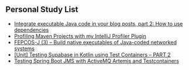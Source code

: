 ## Personal Study List
<!-- BLOG-POST-LIST:START -->
- [Integrate executable Java code in your blog posts, part 2: How to use dependencies](https://foojay.io/today/integrate-executable-java-code-in-your-blog-posts-part-2-how-to-use-dependencies/)
- [Profiling Maven Projects with my IntelliJ Profiler Plugin](https://foojay.io/today/profiling-maven-projects-with-my-intellij-profiler-plugin/)
- [FEPCOS-J &lpar;3&rpar; – Build native executables of Java-coded networked systems](https://foojay.io/today/fuchs-2023-fepcos-j-03-native-executables/)
- [[Unit] Testing Supabase in Kotlin using Test Containers – PART 2](https://foojay.io/today/unit-testing-supabase-in-kotlin-using-test-containers-part-2/)
- [Testing Spring Boot JMS with ActiveMQ Artemis and Testcontainers](https://foojay.io/today/testing-spring-boot-jms-with-activemq-artemis-and-testcontainers/)
<!-- BLOG-POST-LIST:END -->  
